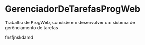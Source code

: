 # GerenciadorDeTarefasProgWeb
Trabalho de ProgWeb, consiste em desenvolver um sistema de gerênciamento de tarefas

fnsfjnskdamd
